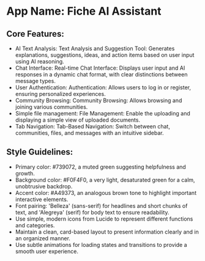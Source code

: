 # **App Name**: Fiche AI Assistant

## Core Features:

- AI Text Analysis: Text Analysis and Suggestion Tool: Generates explanations, suggestions, ideas, and action items based on user input using AI reasoning.
- Chat Interface: Real-time Chat Interface: Displays user input and AI responses in a dynamic chat format, with clear distinctions between message types.
- User Authentication: Authentication: Allows users to log in or register, ensuring personalized experiences.
- Community Browsing: Community Browsing: Allows browsing and joining various communities.
- Simple file management: File Management: Enable the uploading and displaying a simple view of uploaded documents.
- Tab Navigation: Tab-Based Navigation: Switch between chat, communities, files, and messages with an intuitive sidebar.

## Style Guidelines:

- Primary color: #739072, a muted green suggesting helpfulness and growth.
- Background color: #F0F4F0, a very light, desaturated green for a calm, unobtrusive backdrop.
- Accent color: #A49373, an analogous brown tone to highlight important interactive elements.
- Font pairing: 'Belleza' (sans-serif) for headlines and short chunks of text, and 'Alegreya' (serif) for body text to ensure readability.
- Use simple, modern icons from Lucide to represent different functions and categories.
- Maintain a clean, card-based layout to present information clearly and in an organized manner.
- Use subtle animations for loading states and transitions to provide a smooth user experience.